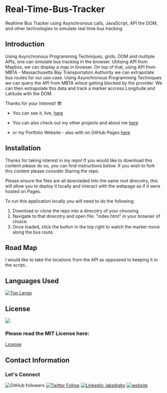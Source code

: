 # Real-Time-Bus-Tracker
Realtime Bus Tracker using Asynchronous calls, JavaScript, API the DOM, and other technologies to simulate real time bus tracking

## Introduction

Using Asynchronous Programming Techniques, grids, DOM and multiple APIs, one can simulate bus tracking in the browser. Utilising API from Mapbox, we can display a map in browser. On top of that, using API from MBTA - Massachusetts Bay Transportation Authority we can extrapolate bus routes for our use case. Using Asynchronous Programming Techniques we can query the API from MBTA witout getting blocked by the provider. We can then extrapolate this data and track a marker accross Longitude and Latitude with the DOM.

Thanks for your Interest! 😎
- You can see it, live, [here](https://digby-j.github.io/Real-Time-Bus-Tracker/)

- You can also check out my other projects and about me [here](https://github.com/digby-j)

- or my Portfolio Website - also with on GitHub Pages [here](https://digby-j.github.io/)

## Installation

Thanks for taking interest in my repo! If you would like to download this content please do so, you can find instructions below. If you wish to fork this content please consider Staring the repo.

Please ensure the files are all downladed into the same root direcotry, this will allow you to deploy it locally and interact with the webpage as if it were hosted on Pages.

To run this application locally you will need to do the following:

1. Download or clone the repo into a direcotry of your choosing
2. Navigate to that direcotry and open file: "index.html" in your browser of choice.
3. Once loaded, click the button in the top right to watch the marker move along the bus route.

## Road Map

I would like to take the locations from the API as opposeed to keeping it in the script..

## Languages Used

[![Top Langs](https://github-readme-stats.vercel.app/api/top-langs/?username=digby-j&exclude_repo=digby-j,digby-j.github.io,Shopping-Cart,eyes,PacMan&layout=compact)](https://github.com/digby-j/Real-Time-Bus-Tracker/github-readme-stats)

## License
![](https://img.shields.io/github/license/digby-j/Real-Time-Bus-Tracker)

### Please read the MIT License here:
[License](https://github.com/digby-j/Real-Time-Bus-Tracker/blob/main/LICENSE)

## Contact Information
### Let's Connect

![GitHub followers](https://img.shields.io/github/followers/digby-j?label=Follow&style=social)
[![Twitter Follow](https://img.shields.io/twitter/follow/JakeDigby?label=Follow)](https://twitter.com/intent/follow?screen_name=JakeDigby)
[![Linkedin: jakedigby](https://img.shields.io/badge/-jakedigby-blue?style=flat-square&logo=Linkedin&logoColor=white&link=https://www.linkedin.com/in/akedigby/)](https://www.linkedin.com/in/jakedigby/)
[![website](https://img.shields.io/badge/jakedigby-46a2f1.svg?&style=flat-square&logo=firefox&logoColor=white&link=https://jakedigby.com/)](https://jakedigby.com/)